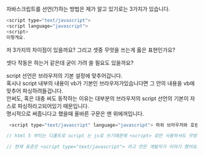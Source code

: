 자바스크립트를 선언(?)하는 방법은 
제가 알고 있기로는 3가지가 있습니다. 
```javascript
<script type="text/javascript"> 
<script language="javascript"> 
<script> 
이렇게요.  
```


저 3가지의 차이점이 있을까요? 그리고 셋중 무엇을 쓰는게 옳은 표현인가요? 

셋다 작동은 하는거 같은데 굳이 가려 쓸 필요도 있을까요?

script 선언은 브라우저의 기본 설정에 맞추어갑니다.     
혹시나 script 내부의 내용이 vb가 기본인 브라우저가있습니다면 그 안의 내용을 vb에 맞추어 파싱하려들겁니다.       
안써도, 혹은 대충 써도 동작하는 이유는 대부분의 브라우저의 script 선언의 기본이 자스로 파싱하라고되어있기 때문입니다.       
 명시적으로 써줍니다고 했을때 올바른 구문은 맨 위에꺼입니다.

```javascript
 <script type="text/javascript" language="javascript"> 하위 브라우저와 호완성등 생각하면 위와같이 써야 하지만 보통은 <script type="text/javascript"> 이렇게 쓰는게 맞고 지금 이렇게쓰고있고 js 원래 mine type 이 text/javascript 라고 어디서 보았던듯.

// html 5 부터는 디폴트로 script 는 js로 쓰기때문에 <script> 로만 사용하셔도 무방합니다. 아니라면 <script type="text/javascript"> 이렇게 써주시는게 맞겠죠. style 태그의 경우에도 type="text/css" 이렇게 명시해줘야 합니다만 html 5 부터는 디폴트로 <style> 을 적으면 css를 의미하죠.

// 현재 표준은 <script type="text/javascript"> 라고 만든 개발자가 이야기 했어요.ㅋ
```
